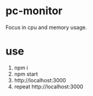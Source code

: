 # pc-monitor
Focus in cpu and memory usage.

# use
1. npm i
2. npm start
3. http://localhost:3000
4. repeat http://localhost:3000
